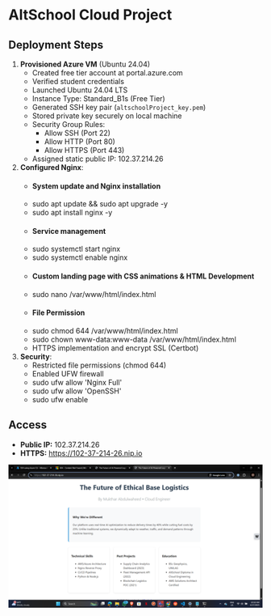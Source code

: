 # AltSchool Cloud Project

## Deployment Steps
1. **Provisioned Azure VM** (Ubuntu 24.04)
   - Created free tier account at portal.azure.com
   - Verified student credentials
   - Launched Ubuntu 24.04 LTS
   - Instance Type: Standard_B1s (Free Tier)
   - Generated SSH key pair (`altschoolProject_key.pem`)
   - Stored private key securely on local machine
   - Security Group Rules:
     - Allow SSH (Port 22)
     - Allow HTTP (Port 80)
     - Allow HTTPS (Port 443)
   - Assigned static public IP: 102.37.214.26
3. **Configured Nginx**:
   - #### System update and Nginx installation
   - sudo apt update && sudo apt upgrade -y
   - sudo apt install nginx -y
   - #### Service management
   - sudo systemctl start nginx
   - sudo systemctl enable nginx
   - #### Custom landing page with CSS animations & HTML Development
   - sudo nano /var/www/html/index.html
   - #### File Permission
   - sudo chmod 644 /var/www/html/index.html
   - sudo chown www-data:www-data /var/www/html/index.html
   - HTTPS implementation and encrypt SSL (Certbot)
4. **Security**:
   - Restricted file permissions (chmod 644)
   - Enabled UFW firewall
   - sudo ufw allow 'Nginx Full'
   - sudo ufw allow 'OpenSSH'
   - sudo ufw enable

## Access
- **Public IP:** 102.37.214.26
- **HTTPS:** https://102-37-214-26.nip.io

![Screenshot](Screenshot.png)
